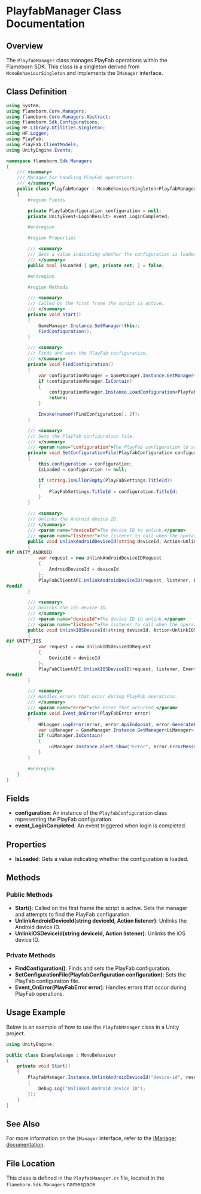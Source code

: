 
# PlayfabManager Class Documentation

## Overview
The `PlayfabManager` class manages PlayFab operations within the Flameborn SDK. This class is a singleton derived from `MonoBehaviourSingleton` and implements the `IManager` interface.

## Class Definition

```csharp
using System;
using flameborn.Core.Managers;
using flameborn.Core.Managers.Abstract;
using flameborn.Sdk.Configurations;
using HF.Library.Utilities.Singleton;
using HF.Logger;
using PlayFab;
using PlayFab.ClientModels;
using UnityEngine.Events;

namespace flameborn.Sdk.Managers
{
    /// <summary>
    /// Manager for handling PlayFab operations.
    /// </summary>
    public class PlayfabManager : MonoBehaviourSingleton<PlayfabManager>, IManager
    {
        #region Fields

        private PlayfabConfiguration configuration = null;
        private UnityEvent<LoginResult> event_LoginCompleted;

        #endregion

        #region Properties

        /// <summary>
        /// Gets a value indicating whether the configuration is loaded.
        /// </summary>
        public bool IsLoaded { get; private set; } = false;

        #endregion

        #region Methods

        /// <summary>
        /// Called on the first frame the script is active.
        /// </summary>
        private void Start()
        {
            GameManager.Instance.SetManager(this);
            FindConfiguration();
        }

        /// <summary>
        /// Finds and sets the PlayFab configuration.
        /// </summary>
        private void FindConfiguration()
        {
            var configurationManager = GameManager.Instance.GetManager<ConfigurationManager>();
            if (configurationManager.IsContain)
            {
                configurationManager.Instance.LoadConfiguration<PlayfabConfiguration>(SetConfigurationFile);
                return;
            }

            Invoke(nameof(FindConfiguration), 2f);
        }

        /// <summary>
        /// Sets the PlayFab configuration file.
        /// </summary>
        /// <param name="configuration">The PlayFab configuration to set.</param>
        private void SetConfigurationFile(PlayfabConfiguration configuration)
        {
            this.configuration = configuration;
            IsLoaded = configuration != null;

            if (string.IsNullOrEmpty(PlayFabSettings.TitleId))
            {
                PlayFabSettings.TitleId = configuration.TitleId;
            }
        }

        /// <summary>
        /// Unlinks the Android device ID.
        /// </summary>
        /// <param name="deviceId">The device ID to unlink.</param>
        /// <param name="listener">The listener to call when the operation is complete.</param>
        public void UnlinkAndroidDeviceId(string deviceId, Action<UnlinkAndroidDeviceIDResult> listener)
        {
#if UNITY_ANDROID
            var request = new UnlinkAndroidDeviceIDRequest
            {
                AndroidDeviceId = deviceId
            };
            PlayFabClientAPI.UnlinkAndroidDeviceID(request, listener, Event_OnError);
#endif
        }

        /// <summary>
        /// Unlinks the iOS device ID.
        /// </summary>
        /// <param name="deviceId">The device ID to unlink.</param>
        /// <param name="listener">The listener to call when the operation is complete.</param>
        public void UnlinkIOSDeviceId(string deviceId, Action<UnlinkIOSDeviceIDResult> listener)
        {
#if UNITY_IOS
            var request = new UnlinkIOSDeviceIDRequest
            {
                DeviceId = deviceId
            };
            PlayFabClientAPI.UnlinkIOSDeviceID(request, listener, Event_OnError);
#endif
        }

        /// <summary>
        /// Handles errors that occur during PlayFab operations.
        /// </summary>
        /// <param name="error">The error that occurred.</param>
        private void Event_OnError(PlayFabError error)
        {
            HFLogger.LogError(error, error.ApiEndpoint, error.GenerateErrorReport());
            var uiManager = GameManager.Instance.GetManager<UiManager>();
            if (uiManager.IsContain)
            {
                uiManager.Instance.alert.Show("Error", error.ErrorMessage);
            }
        }

        #endregion
    }
}
```

## Fields
- **configuration**: An instance of the `PlayfabConfiguration` class representing the PlayFab configuration.
- **event_LoginCompleted**: An event triggered when login is completed.

## Properties
- **IsLoaded**: Gets a value indicating whether the configuration is loaded.

## Methods
### Public Methods
- **Start()**: Called on the first frame the script is active. Sets the manager and attempts to find the PlayFab configuration.
- **UnlinkAndroidDeviceId(string deviceId, Action<UnlinkAndroidDeviceIDResult> listener)**: Unlinks the Android device ID.
- **UnlinkIOSDeviceId(string deviceId, Action<UnlinkIOSDeviceIDResult> listener)**: Unlinks the iOS device ID.

### Private Methods
- **FindConfiguration()**: Finds and sets the PlayFab configuration.
- **SetConfigurationFile(PlayfabConfiguration configuration)**: Sets the PlayFab configuration file.
- **Event_OnError(PlayFabError error)**: Handles errors that occur during PlayFab operations.

## Usage Example
Below is an example of how to use the `PlayfabManager` class in a Unity project.

```csharp
using UnityEngine;

public class ExampleUsage : MonoBehaviour
{
    private void Start()
    {
        PlayfabManager.Instance.UnlinkAndroidDeviceId("device-id", result => 
        {
            Debug.Log("Unlinked Android Device ID");
        });
    }
}
```

## See Also
For more information on the `IManager` interface, refer to the [IManager documentation](https://github.com/gkhanC/flameborn-game/tree/dev/documents/IManager).

## File Location
This class is defined in the `PlayfabManager.cs` file, located in the `flameborn.Sdk.Managers` namespace.

